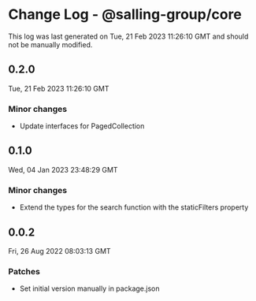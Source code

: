# Change Log - @salling-group/core

This log was last generated on Tue, 21 Feb 2023 11:26:10 GMT and should not be manually modified.

## 0.2.0
Tue, 21 Feb 2023 11:26:10 GMT

### Minor changes

- Update interfaces for PagedCollection

## 0.1.0
Wed, 04 Jan 2023 23:48:29 GMT

### Minor changes

- Extend the types for the search function with the staticFilters property

## 0.0.2
Fri, 26 Aug 2022 08:03:13 GMT

### Patches

- Set initial version manually in package.json

